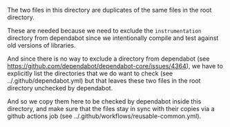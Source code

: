 The two files in this directory are duplicates of the same files in the root directory.

These are needed because we need to exclude the `instrumentation` directory from dependabot since
we intentionally compile and test against old versions of libraries.

And since there is no way to exclude a directory from dependabot
(see https://github.com/dependabot/dependabot-core/issues/4364),
we have to explicitly list the directories that we do want to check
(see ../.github/dependabot.yml)
but that leaves these two files in the root directory unchecked by dependabot.

And so we copy them here to be checked by dependabot inside this directory, and make sure that the
files stay in sync with their copies via a github actions job
(see ../.github/workflows/reusable-common.yml).
